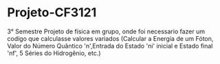 # Projeto-CF3121
3° Semestre
Projeto de física em grupo, onde foi necessario fazer um codígo que calculasse valores variados (Calcular a Energia de um Fóton, Valor do Número Quântico 'n',Entrada do Estado 'ni' inicial e Estado final 'nf', 5 Séries do Hidrogênio, etc.)
